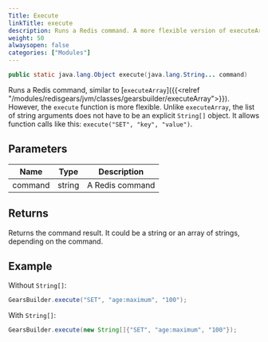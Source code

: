 ```yaml
---
Title: Execute
linkTitle: execute
description: Runs a Redis command. A more flexible version of executeArray.
weight: 50
alwaysopen: false
categories: ["Modules"]
---
```


```java
public static java.lang.Object execute​(java.lang.String... command)
```

Runs a Redis command, similar to [`executeArray`]({{<relref "/modules/redisgears/jvm/classes/gearsbuilder/executeArray">}}). However, the `execute` function is more flexible. Unlike `executeArray`, the list of string arguments does not have to be an explicit `String[]` object. It allows function calls like this: `execute("SET", "key", "value")`.

## Parameters

| Name | Type | Description |
|------|------|-------------|
| command | string | A Redis command |

## Returns

Returns the command result. It could be a string or an array of strings, depending on the command.

## Example

Without `String[]`:

```java
GearsBuilder.execute("SET", "age:maximum", "100");
```

With `String[]`:

```java
GearsBuilder.execute(new String[]{"SET", "age:maximum", "100"});
```
